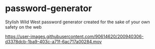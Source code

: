 # password-generator

Stylish Wild West password generator created for the sake of your own safety on the web

https://user-images.githubusercontent.com/90614620/200940306-d3378dcb-1ba9-403c-a71f-6ac717a00284.mov

